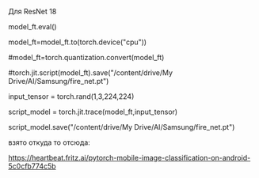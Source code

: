 Для ResNet 18


model_ft.eval()

model_ft=model_ft.to(torch.device("cpu"))

#model_ft=torch.quantization.convert(model_ft)

#torch.jit.script(model_ft).save("/content/drive/My Drive/AI/Samsung/fire_net.pt")

input_tensor = torch.rand(1,3,224,224)

script_model = torch.jit.trace(model_ft,input_tensor)

script_model.save("/content/drive/My Drive/AI/Samsung/fire_net.pt")



взято откуда то отсюда:


https://heartbeat.fritz.ai/pytorch-mobile-image-classification-on-android-5c0cfb774c5b
